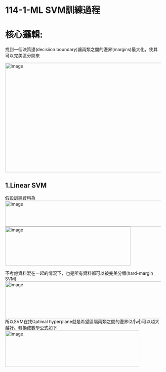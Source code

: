 # 114-1-ML SVM訓練過程

# 核心邏輯: <br>
找到一個決策邊(decisiion boundary)讓兩類之間的邊界(margins)最大化，使其可以完美區分開來<br>

<img width="630" height="353" alt="image" src="https://github.com/user-attachments/assets/1feec67e-3876-4b5c-88d7-f4eb2041d3b8" /> <br>
## 1.Linear SVM <br>
假設訓練資料為  
<img width="511" height="83" alt="image" src="https://github.com/user-attachments/assets/28531b69-f57b-494c-8b67-5c02f7c9c107" />    
<img width="406" height="126" alt="image" src="https://github.com/user-attachments/assets/8e39d76e-e08a-48b7-8803-e7e7de568fb9" />  

不考慮資料混在一起的情況下，也是所有資料都可以被完美分類(hard-margin SVM)  
<img width="723" height="119" alt="image" src="https://github.com/user-attachments/assets/03237783-1516-4421-b94e-149cd73f3a21" />  
所以SVM在找Optimal hyperplane就是希望區隔兩類之間的邊界(2/|w|)可以越大越好。轉換成數學公式如下  
<img width="434" height="117" alt="image" src="https://github.com/user-attachments/assets/c836256a-13c2-4684-8536-4ea31759f68a" />

